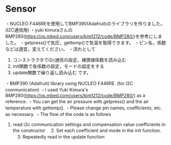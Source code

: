 # Sensor
・NUCLEO F446REを使用してBMP390(Adafruit)のライブラリを作りました。(I2C通信用)
・yuki kimuraさんのBMP280(https://os.mbed.com/users/kim1212/code/BMP280/)を参考にしました。
・getpress()で気圧，gettemp()で気温を取得できます。
・ピン名，係数などは適宜，変えてください。
・流れとして
  1. コンストラクタでi2c通信の設定，補償値係数を読み込む
  2. init関数で各係数の設定，モードの設定をする
  3. update関数で繰り返し読み込む
  です。

・BMP390 (Adafruit) library using NUCLEO F446RE. (for I2C communication)
・I used Yuki Kimura's BMP280(https://os.mbed.com/users/kim1212/code/BMP280/) as a reference.
・You can get the air pressure with getpress() and the air temperature with gettemp().
・Please change pin names, coefficients, etc. as necessary.
・The flow of the code is as follows
  1. read i2c communication settings and compensation value coefficients in the constructor
　2. Set each coefficient and mode in the init function. 
　3. Repeatedly read in the update function 
 
